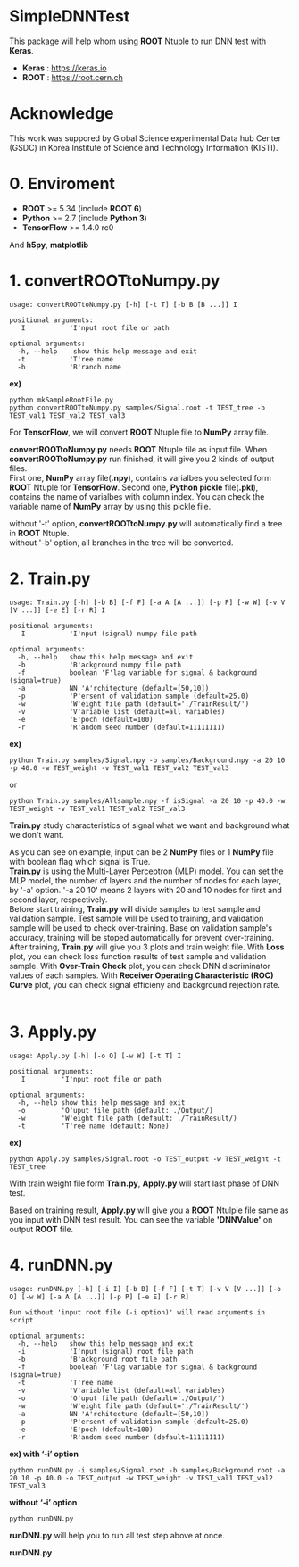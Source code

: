 # SimpleDNNTest
This package will help whom using __ROOT__ Ntuple to run DNN test with __Keras__.  
  
- __Keras__ : https://keras.io  
- __ROOT__ : https://root.cern.ch  

# Acknowledge
This work was suppored by Global Science experimental Data hub Center (GSDC) in Korea Institute of Science and Technology Information (KISTI).

# 0. Enviroment

- __ROOT__ >= 5.34 (include __ROOT 6__)  
- __Python__ >= 2.7 (include __Python 3__)  
- __TensorFlow__ >= 1.4.0 rc0  

And __h5py__, __matplotlib__  
  
# 1. convertROOTtoNumpy.py  
```
usage: convertROOTtoNumpy.py [-h] [-t T] [-b B [B ...]] I  
  
positional arguments:  
   I           'I'nput root file or path  
  
optional arguments:  
  -h, --help    show this help message and exit  
  -t           'T'ree name  
  -b           'B'ranch name  
```    
__ex)__
```
python mkSampleRootFile.py  
python convertROOTtoNumpy.py samples/Signal.root -t TEST_tree -b TEST_val1 TEST_val2 TEST_val3  
```

For __TensorFlow__, we will convert __ROOT__ Ntuple file to __NumPy__ array file.  
  
__convertROOTtoNumpy.py__ needs __ROOT__ Ntuple file as input file. When __convertROOTtoNumpy.py__ run finished, it will give you 2 kinds of output files.  
First one, __NumPy__ array file(__.npy__), contains varialbes you selected form __ROOT__ Ntuple for __TensorFlow__. Second one, __Python pickle__ file(__.pkl__), contains the name of varialbes with column index. You can check the variable name of __NumPy__ array by using this pickle file.  
  
without '-t' option, __convertROOTtoNumpy.py__ will automatically find a tree in __ROOT__ Ntuple.  
without '-b' option, all branches in the tree will be converted.  
  
# 2. Train.py  
```
usage: Train.py [-h] [-b B] [-f F] [-a A [A ...]] [-p P] [-w W] [-v V [V ...]] [-e E] [-r R] I  
  
positional arguments:  
   I           'I'nput (signal) numpy file path  
  
optional arguments:  
  -h, --help   show this help message and exit  
  -b           'B'ackground numpy file path  
  -f           boolean 'F'lag variable for signal & background (signal=true)  
  -a           NN 'A'rchitecture (default=[50,10])  
  -p           'P'ersent of validation sample (default=25.0)  
  -w           'W'eight file path (default='./TrainResult/')  
  -v           'V'ariable list (default=all variables)  
  -e           'E'poch (default=100)  
  -r           'R'andom seed number (default=11111111)  
```

__ex)__    
```
python Train.py samples/Signal.npy -b samples/Background.npy -a 20 10 -p 40.0 -w TEST_weight -v TEST_val1 TEST_val2 TEST_val3  
```
or
```
python Train.py samples/Allsample.npy -f isSignal -a 20 10 -p 40.0 -w TEST_weight -v TEST_val1 TEST_val2 TEST_val3  
```  
  
__Train.py__ study characteristics of signal what we want and background what we don't want.  
  
As you can see on example, input can be 2 __NumPy__ files or 1 __NumPy__ file with boolean flag which signal is True.  
__Train.py__ is using the Multi-Layer Perceptron (MLP) model. You can set the MLP model, the number of layers and the number of nodes for each layer, by '-a' option. '-a 20 10' means 2 layers with 20 and 10 nodes for first and second layer, respectively.  
Before start training, __Train.py__ will divide samples to test sample and validation sample. Test sample will be used to training, and validation sample will be used to check over-training. Base on validation sample's accuracy, training will be stoped automatically for prevent over-training.  
After training, __Train.py__ will give you 3 plots and train weight file. With __Loss__ plot, you can check loss function results of test sample and validation sample. With __Over-Train Check__ plot, you can check DNN discriminator values of each samples. With __Receiver Operating Characteristic (ROC) Curve__ plot, you can check signal efficieny and background rejection rate.  
　　
# 3. Apply.py  
```
usage: Apply.py [-h] [-o O] [-w W] [-t T] I  
  
positional arguments:  
   I         'I'nput root file or path  
  
optional arguments:  
  -h, --help show this help message and exit  
  -o         'O'uput file path (default: ./Output/)  
  -w         'W'eight file path (default: ./TrainResult/)  
  -t         'T'ree name (default: None)  
```

__ex)__
```
python Apply.py samples/Signal.root -o TEST_output -w TEST_weight -t TEST_tree  
```
  
With train weight file form __Train.py__, __Apply.py__ will start last phase of DNN test.  
  
Based on training result, __Apply.py__ will give you a __ROOT__ Ntulple file same as you input with DNN test result. You can see the variable __'DNNValue'__ on output __ROOT__ file.  
  
# 4. runDNN.py  
```
usage: runDNN.py [-h] [-i I] [-b B] [-f F] [-t T] [-v V [V ...]] [-o O] [-w W] [-a A [A ...]] [-p P] [-e E] [-r R]  
  
Run without 'input root file (-i option)' will read arguments in script  
  
optional arguments:  
  -h, --help   show this help message and exit  
  -i           'I'nput (signal) root file path   
  -b           'B'ackground root file path  
  -f           boolean 'F'lag variable for signal & background (signal=true)  
  -t           'T'ree name  
  -v           'V'ariable list (default=all variables)  
  -o           'O'uput file path (default='./Output/')  
  -w           'W'eight file path (default='./TrainResult/')  
  -a           NN 'A'rchitecture (default=[50,10])  
  -p           'P'ersent of validation sample (default=25.0)  
  -e           'E'poch (default=100)  
  -r           'R'andom seed number (default=11111111)  
```

__ex) with ‘-i’ option__   
```
python runDNN.py -i samples/Signal.root -b samples/Background.root -a 20 10 -p 40.0 -o TEST_output -w TEST_weight -v TEST_val1 TEST_val2 TEST_val3  
```    
__without ‘-i’ option__
```
python runDNN.py  
```
  
__runDNN.py__ will help you to run all test step above at once.  
  
__runDNN.py__ 
